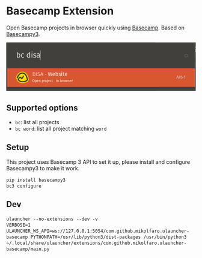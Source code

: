 # Basecamp Extension

Open Basecamp projects in browser quickly using [Basecamp](https://basecamp.com/). Based on [Basecampy3](https://github.com/phistrom/basecampy3).

![picture1](images/screenshot.png)

## Supported options

- `bc`: list all projects 
- `bc word`: list all project matching `word`

## Setup

This project uses Basecamp 3 API to set it up, please install and configure Basecampy3 to make it work.
```
pip install basecampy3
bc3 configure
```

## Dev
```
ulauncher --no-extensions --dev -v
VERBOSE=1 ULAUNCHER_WS_API=ws://127.0.0.1:5054/com.github.mikolfaro.ulauncher-basecamp PYTHONPATH=/usr/lib/python3/dist-packages /usr/bin/python3 ~/.local/share/ulauncher/extensions/com.github.mikolfaro.ulauncher-basecamp/main.py
```
